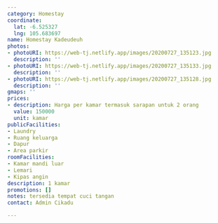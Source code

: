 ```yaml
---
category: Homestay
coordinate:
  lat: -6.525327
  lng: 105.683697
name: Homestay Kadeudeuh
photos:
- photoURI: https://web-tj.netlify.app/images/20200727_135123.jpg
  description: ''
- photoURI: https://web-tj.netlify.app/images/20200727_135133.jpg
  description: ''
- photoURI: https://web-tj.netlify.app/images/20200727_135128.jpg
  description: ''
gmaps: ''
prices:
- description: Harga per kamar termasuk sarapan untuk 2 orang
  value: 150000
  unit: kamar
publicFacilities:
- Laundry
- Ruang keluarga
- Dapur
- Area parkir
roomFacilities:
- Kamar mandi luar
- Lemari
- Kipas angin
description: 1 kamar
promotions: []
notes: tersedia tempat cuci tangan
contact: Admin Cikadu

---
```

